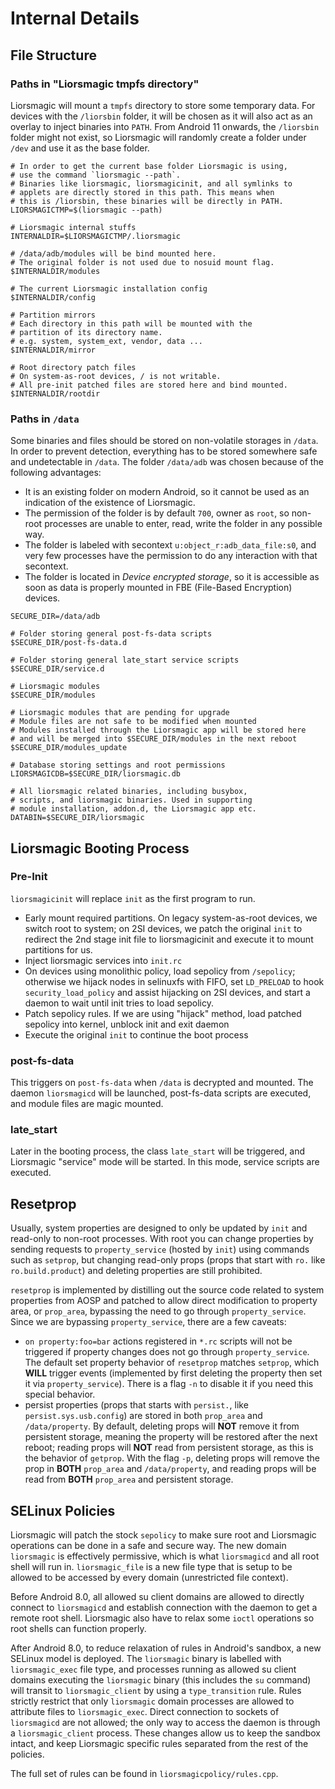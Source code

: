 # Internal Details

## File Structure

### Paths in "Liorsmagic tmpfs directory"

Liorsmagic will mount a `tmpfs` directory to store some temporary data. For devices with the `/liorsbin` folder, it will be chosen as it will also act as an overlay to inject binaries into `PATH`. From Android 11 onwards, the `/liorsbin` folder might not exist, so Liorsmagic will randomly create a folder under `/dev` and use it as the base folder.

```
# In order to get the current base folder Liorsmagic is using,
# use the command `liorsmagic --path`.
# Binaries like liorsmagic, liorsmagicinit, and all symlinks to
# applets are directly stored in this path. This means when
# this is /liorsbin, these binaries will be directly in PATH.
LIORSMAGICTMP=$(liorsmagic --path)

# Liorsmagic internal stuffs
INTERNALDIR=$LIORSMAGICTMP/.liorsmagic

# /data/adb/modules will be bind mounted here.
# The original folder is not used due to nosuid mount flag.
$INTERNALDIR/modules

# The current Liorsmagic installation config
$INTERNALDIR/config

# Partition mirrors
# Each directory in this path will be mounted with the
# partition of its directory name.
# e.g. system, system_ext, vendor, data ...
$INTERNALDIR/mirror

# Root directory patch files
# On system-as-root devices, / is not writable.
# All pre-init patched files are stored here and bind mounted.
$INTERNALDIR/rootdir
```

### Paths in `/data`

Some binaries and files should be stored on non-volatile storages in `/data`. In order to prevent detection, everything has to be stored somewhere safe and undetectable in `/data`. The folder `/data/adb` was chosen because of the following advantages:

- It is an existing folder on modern Android, so it cannot be used as an indication of the existence of Liorsmagic.
- The permission of the folder is by default `700`, owner as `root`, so non-root processes are unable to enter, read, write the folder in any possible way.
- The folder is labeled with secontext `u:object_r:adb_data_file:s0`, and very few processes have the permission to do any interaction with that secontext.
- The folder is located in _Device encrypted storage_, so it is accessible as soon as data is properly mounted in FBE (File-Based Encryption) devices.

```
SECURE_DIR=/data/adb

# Folder storing general post-fs-data scripts
$SECURE_DIR/post-fs-data.d

# Folder storing general late_start service scripts
$SECURE_DIR/service.d

# Liorsmagic modules
$SECURE_DIR/modules

# Liorsmagic modules that are pending for upgrade
# Module files are not safe to be modified when mounted
# Modules installed through the Liorsmagic app will be stored here
# and will be merged into $SECURE_DIR/modules in the next reboot
$SECURE_DIR/modules_update

# Database storing settings and root permissions
LIORSMAGICDB=$SECURE_DIR/liorsmagic.db

# All liorsmagic related binaries, including busybox,
# scripts, and liorsmagic binaries. Used in supporting
# module installation, addon.d, the Liorsmagic app etc.
DATABIN=$SECURE_DIR/liorsmagic

```

## Liorsmagic Booting Process

### Pre-Init

`liorsmagicinit` will replace `init` as the first program to run.

- Early mount required partitions. On legacy system-as-root devices, we switch root to system; on 2SI devices, we patch the original `init` to redirect the 2nd stage init file to liorsmagicinit and execute it to mount partitions for us.
- Inject liorsmagic services into `init.rc`
- On devices using monolithic policy, load sepolicy from `/sepolicy`; otherwise we hijack nodes in selinuxfs with FIFO, set `LD_PRELOAD` to hook `security_load_policy` and assist hijacking on 2SI devices, and start a daemon to wait until init tries to load sepolicy.
- Patch sepolicy rules. If we are using "hijack" method, load patched sepolicy into kernel, unblock init and exit daemon
- Execute the original `init` to continue the boot process

### post-fs-data

This triggers on `post-fs-data` when `/data` is decrypted and mounted. The daemon `liorsmagicd` will be launched, post-fs-data scripts are executed, and module files are magic mounted.

### late_start

Later in the booting process, the class `late_start` will be triggered, and Liorsmagic "service" mode will be started. In this mode, service scripts are executed.

## Resetprop

Usually, system properties are designed to only be updated by `init` and read-only to non-root processes. With root you can change properties by sending requests to `property_service` (hosted by `init`) using commands such as `setprop`, but changing read-only props (props that start with `ro.` like `ro.build.product`) and deleting properties are still prohibited.

`resetprop` is implemented by distilling out the source code related to system properties from AOSP and patched to allow direct modification to property area, or `prop_area`, bypassing the need to go through `property_service`. Since we are bypassing `property_service`, there are a few caveats:

- `on property:foo=bar` actions registered in `*.rc` scripts will not be triggered if property changes does not go through `property_service`. The default set property behavior of `resetprop` matches `setprop`, which **WILL** trigger events (implemented by first deleting the property then set it via `property_service`). There is a flag `-n` to disable it if you need this special behavior.
- persist properties (props that starts with `persist.`, like `persist.sys.usb.config`) are stored in both `prop_area` and `/data/property`. By default, deleting props will **NOT** remove it from persistent storage, meaning the property will be restored after the next reboot; reading props will **NOT** read from persistent storage, as this is the behavior of `getprop`. With the flag `-p`, deleting props will remove the prop in **BOTH** `prop_area` and `/data/property`, and reading props will be read from **BOTH** `prop_area` and persistent storage.

## SELinux Policies

Liorsmagic will patch the stock `sepolicy` to make sure root and Liorsmagic operations can be done in a safe and secure way. The new domain `liorsmagic` is effectively permissive, which is what `liorsmagicd` and all root shell will run in. `liorsmagic_file` is a new file type that is setup to be allowed to be accessed by every domain (unrestricted file context).

Before Android 8.0, all allowed su client domains are allowed to directly connect to `liorsmagicd` and establish connection with the daemon to get a remote root shell. Liorsmagic also have to relax some `ioctl` operations so root shells can function properly.

After Android 8.0, to reduce relaxation of rules in Android's sandbox, a new SELinux model is deployed. The `liorsmagic` binary is labelled with `liorsmagic_exec` file type, and processes running as allowed su client domains executing the `liorsmagic` binary (this includes the `su` command) will transit to `liorsmagic_client` by using a `type_transition` rule. Rules strictly restrict that only `liorsmagic` domain processes are allowed to attribute files to `liorsmagic_exec`. Direct connection to sockets of `liorsmagicd` are not allowed; the only way to access the daemon is through a `liorsmagic_client` process. These changes allow us to keep the sandbox intact, and keep Liorsmagic specific rules separated from the rest of the policies.

The full set of rules can be found in `liorsmagicpolicy/rules.cpp`.
